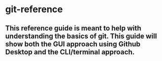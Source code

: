 # git-reference

## This reference guide is meant to help with understanding the basics of git. This guide will show both the GUI approach using Github Desktop and the CLI/terminal approach.
